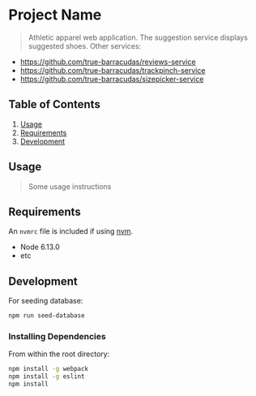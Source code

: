 # Project Name

> Athletic apparel web application. The suggestion service displays suggested shoes. Other services:
  - https://github.com/true-barracudas/reviews-service
  - https://github.com/true-barracudas/trackpinch-service
  - https://github.com/true-barracudas/sizepicker-service


## Table of Contents

1. [Usage](#Usage)
1. [Requirements](#requirements)
1. [Development](#development)

## Usage

> Some usage instructions

## Requirements

An `nvmrc` file is included if using [nvm](https://github.com/creationix/nvm).

- Node 6.13.0
- etc

## Development
For seeding database:

```sh
npm run seed-database
```

### Installing Dependencies

From within the root directory:

```sh
npm install -g webpack
npm install -g eslint
npm install
```
